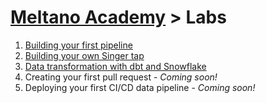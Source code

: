 # [Meltano Academy](../README.md) > Labs

1. [Building your first pipeline](./build_your_first_pipeline.md)
2. [Building your own Singer tap](./build_your_own_tap.md)
3. [Data transformation with dbt and Snowflake](./data_transformation_with_dbt.md)
4. Creating your first pull request - _Coming soon!_
5. Deploying your first CI/CD data pipeline - _Coming soon!_
